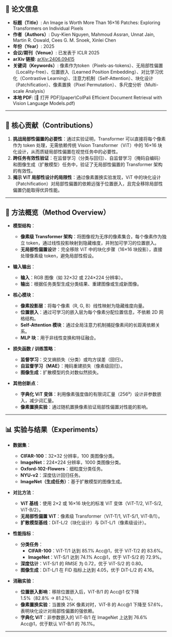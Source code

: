 ## 📘 论文信息

- **标题（Title）**: An Image is Worth More Than 16×16 Patches: Exploring Transformers on Individual Pixels  
- **作者（Authors）**: Duy-Kien Nguyen, Mahmoud Assran, Unnat Jain, Martin R. Oswald, Cees G. M. Snoek, Xinlei Chen  
- **年份（Year）**: 2025  
- **会议/期刊（Venue）**: 已发表于 ICLR 2025  
- **arXiv 链接**: [arXiv:2406.09415](https://arxiv.org/abs/2406.09415)  
- **关键词（Keywords）**: 像素作为token（Pixels-as-tokens）、无局部性偏置（Locality-free）、位置嵌入（Learned Position Embedding）、对比学习优化（Contrastive Learning）、注意力机制（Self-Attention）、块化设计（Patchification）、像素置换（Pixel Permutation）、多尺度分析（Multi-scale Analysis）  
- **本地 PDF**: [📂 打开 PDF](paper\ColPali  Efficient Document Retrieval with Vision Language Models.pdf)  

---

## 🎯 核心贡献（Contributions）

1. **挑战局部性偏置的必要性**：通过实验证明，Transformer 可以直接将每个像素作为 token 处理，无需依赖传统 Vision Transformer（ViT）中的 16×16 块化设计，从而质疑局部性偏置在视觉任务中的必要性。  
2. **跨任务有效性验证**：在监督学习（分类与回归）、自监督学习（掩码自编码）和图像生成（扩散模型）任务中，验证了无局部性偏置的 Transformer 架构的有效性。  
3. **揭示 ViT 局部性设计的局限性**：通过像素置换实验发现，ViT 中的块化设计（Patchification）对局部性偏置的依赖远强于位置嵌入，且完全移除局部性偏置仍能取得优异性能。  

---

## 🧠 方法概览（Method Overview）

- **模型结构**：  
  - **像素级 Transformer 架构**：将图像视为无序的像素集合，每个像素作为独立 token，通过线性投影映射到隐藏维度，并附加可学习的位置嵌入。  
  - **无局部性偏置设计**：完全移除 ViT 中的块化步骤（16×16 块投影），直接处理像素级 token，避免局部性假设。  

- **输入输出**：  
  - **输入**：RGB 图像（如 32×32 或 224×224 分辨率）。  
  - **输出**：根据任务类型生成分类结果、重建图像或生成新图像。  

- **核心模块**：  
  - **像素投影层**：将每个像素（R, G, B）线性映射为隐藏维度向量。  
  - **位置嵌入**：通过可学习的嵌入层为每个像素分配位置信息，不依赖 2D 网格结构。  
  - **Self-Attention 模块**：通过全局注意力机制捕捉像素间的长距离依赖关系。  
  - **MLP 块**：用于非线性变换和特征融合。  

- **损失函数 / 训练策略**：  
  - **监督学习**：交叉熵损失（分类）或均方误差（回归）。  
  - **自监督学习（MAE）**：掩码重建损失（像素级回归）。  
  - **图像生成**：扩散模型的负对数似然损失。  

- **其他创新点**：  
  - **字典化 ViT 变体**：利用像素强度值的有限词汇量（256³）设计非参数嵌入，减少词汇量。  
  - **像素置换实验**：通过随机置换像素验证局部性偏置对性能的影响。  

---

## 📊 实验与结果（Experiments）

- **数据集**：  
  - **CIFAR-100**：32×32 分辨率，100 类图像分类。  
  - **ImageNet**：224×224 分辨率，1000 类图像分类。  
  - **Oxford-102-Flowers**：细粒度分类任务。  
  - **NYU-v2**：深度估计回归任务。  
  - **ImageNet（生成任务）**：基于扩散模型的图像生成。  

- **对比方法**：  
  - **ViT 基线**：使用 2×2 或 16×16 块化的标准 ViT 变体（ViT-T/2, ViT-S/2, ViT-B/2）。  
  - **无局部性偏置 ViT**：像素级 Transformer（ViT-T/1, ViT-S/1, ViT-B/1）。  
  - **扩散模型基线**：DiT-L/2（块化设计）与 DiT-L/1（像素级设计）。  

- **性能指标**：  
  - **分类任务**：  
    - **CIFAR-100**：ViT-T/1 达到 85.1% Acc@1，优于 ViT-T/2 的 83.6%。  
    - **ImageNet**：ViT-S/1 达到 74.1% Acc@1，优于 ViT-S/2 的 72.9%。  
  - **深度估计**：ViT-S/1 的 RMSE 为 0.72，优于 ViT-S/2 的 0.80。  
  - **图像生成**：DiT-L/1 在 FID 指标上达到 4.05，优于 DiT-L/2 的 4.16。  

- **消融实验**：  
  - **位置嵌入影响**：移除位置嵌入后，ViT-B/1 的 Acc@1 仅下降 1.5%（82.8% → 81.2%）。  
  - **像素置换实验**：当置换 25K 像素对时，ViT-B 的 Acc@1 下降至 57.6%，表明块化设计对局部性偏置的强依赖。  
  - **字典化 ViT**：非参数嵌入的 ViT-B/1 在 ImageNet 上达到 76.6% Acc@1，优于默认 ViT-B/1 的 76.1%。  

---